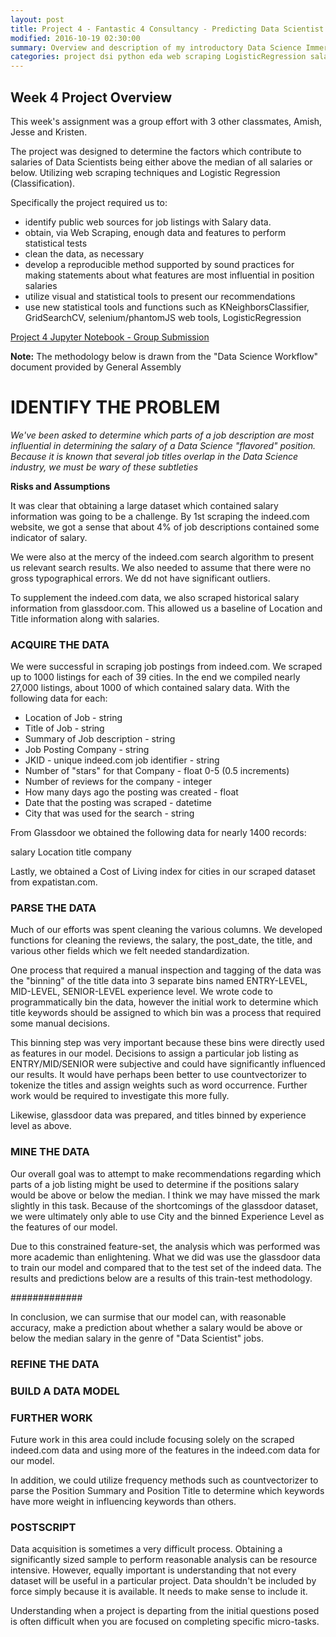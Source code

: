 ```yaml
---
layout: post
title: Project 4 - Fantastic 4 Consultancy - Predicting Data Scientist Salaries via Web Scraping
modified: 2016-10-19 02:30:00
summary: Overview and description of my introductory Data Science Immersive project
categories: project dsi python eda web scraping LogisticRegression salary glassdoor
---
```


Week 4 Project Overview
-----------------------

This week's assignment was a group effort with 3 other classmates, Amish, Jesse and Kristen.

The project was designed to determine the factors which contribute to salaries of Data Scientists being either above the median of all salaries or below. Utilizing web scraping techniques and Logistic Regression (Classification).

Specifically the project required us to:

-	identify public web sources for job listings with Salary data.
-	obtain, via Web Scraping, enough data and features to perform statistical tests
-	clean the data, as necessary
-	develop a reproducible method supported by sound practices for making statements about what features are most influential in position salaries
-	utilize visual and statistical tools to present our recommendations
-	use new statistical tools and functions such as KNeighborsClassifier, GridSearchCV, selenium/phantomJS web tools, LogisticRegression

[Project 4 Jupyter Notebook - Group Submission](https://github.com/jpfreeley/GA-DSI/blob/master/DSI_IMAGE/curriculum/week-04/4.1-lab-webscraping/scraping-project-4-starter_JPF-Jesse.ipynb)

**Note:** The methodology below is drawn from the "Data Science Workflow" document provided by General Assembly

IDENTIFY THE PROBLEM
====================

*We've been asked to determine which parts of a job description are most influential in determining the salary of a Data Science "flavored" position. Because it is known that several job titles overlap in the Data Science industry, we must be wary of these subtleties*

**Risks and Assumptions**

It was clear that obtaining a large dataset which contained salary information was going to be a challenge. By 1st scraping the indeed.com website, we got a sense that about 4% of job descriptions contained some indicator of salary.

We were also at the mercy of the indeed.com search algorithm to present us relevant search results. We also needed to assume that there were no gross typographical errors. We dd not have significant outliers.

To supplement the indeed.com data, we also scraped historical salary information from glassdoor.com. This allowed us a baseline of Location and Title information along with salaries.

### ACQUIRE THE DATA
We were successful in scraping job postings from indeed.com. We scraped up to 1000 listings for each of 39 cities. In the end we compiled nearly 27,000 listings, about 1000 of which contained salary data. With the following data for each:

+ Location of Job - string
+ Title of Job - string
+ Summary of Job description - string
+ Job Posting Company - string
+ JKID - unique indeed.com job identifier - string
+ Number of "stars" for that Company - float 0-5 (0.5 increments)
+ Number of reviews for the company - integer
+ How many days ago the posting was created - float
+ Date that the posting was scraped - datetime
+ City that was used for the search - string

From Glassdoor we obtained the following data for nearly 1400 records:

salary
Location
title
company

Lastly, we obtained a Cost of Living index for cities in our scraped dataset from expatistan.com.

### PARSE THE DATA
Much of our efforts was spent cleaning the various columns. We developed functions for cleaning the reviews, the salary, the post_date, the title, and various other fields which we felt needed standardization.

One process that required a manual inspection and tagging of the data was the "binning" of the title data into 3 separate bins named ENTRY-LEVEL, MID-LEVEL, SENIOR-LEVEL experience level. We wrote code to programmatically bin the data, however the initial work to determine which title keywords should be assigned to which bin was a process that required some manual decisions.

This binning step was very important because these bins were directly used as features in our model. Decisions to assign a particular job listing as ENTRY/MID/SENIOR were subjective and could have significantly influenced our results. It would have perhaps been better to use countvectorizer to tokenize the titles and assign weights such as word occurrence. Further work would be required to investigate this more fully.

Likewise, glassdoor data was prepared, and titles binned by experience level as above.

### MINE THE DATA

Our overall goal was to attempt to make recommendations regarding which parts of a job listing might be used to determine if the positions salary would be above or below the median. I think we may have missed the mark slightly in this task. Because of the shortcomings of the glassdoor dataset, we were ultimately only able to use City and the binned Experience Level as the features of our model.

Due to this constrained feature-set, the analysis which was performed was more academic than enlightening. What we did was use the glassdoor data to train our model and compared that to the test set of the indeed data. The results and predictions below are a results of this train-test methodology.

#############

In conclusion, we can surmise that our model can, with reasonable accuracy, make a prediction about whether a salary would be above or below the median salary in the genre of "Data Scientist" jobs.

### REFINE THE DATA

### BUILD A DATA MODEL

### FURTHER WORK

Future work in this area could include focusing solely on the scraped indeed.com data and using more of the features in the indeed.com data for our model.

In addition, we could utilize frequency methods such as countvectorizer to parse the Position Summary and Position Title to determine which keywords have more weight in influencing keywords than others.

### POSTSCRIPT

Data acquisition is sometimes a very difficult process. Obtaining a significantly sized sample to perform reasonable analysis can be resource intensive. However, equally important is understanding that not every dataset will be useful in a particular project. Data shouldn't be included by force simply because it is available. It needs to make sense to include it.

Understanding when a project is departing from the initial questions posed is often difficult when you are focused on completing specific micro-tasks.
